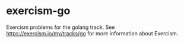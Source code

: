 # exercism-go
Exercism problems for the golang track. See https://exercism.io/my/tracks/go for more information about Exercism.